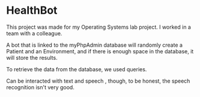 # HealthBot

This project was made for my Operating Systems lab project. I worked in a team with a colleague. 

A bot that is linked to the myPhpAdmin database will randomly create a Patient and an Environment, 
and if there is enough space in the database, it will store the results.

To retrieve the data from the database, we used queries.

Can be interacted with text and speech , though, to be honest, the speech recognition isn't very good.
